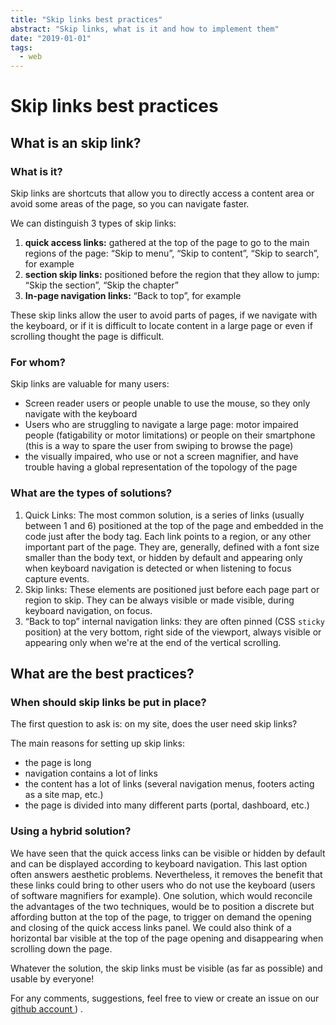 ```yaml
---
title: "Skip links best practices"
abstract: "Skip links, what is it and how to implement them"
date: "2019-01-01"
tags:
  - web
---
```


# Skip links best practices

## What is an skip link?

### What is it?

Skip links are shortcuts that allow you to directly access a content area or avoid some areas of the page, so you can navigate faster.

We can distinguish 3 types of skip links:

1. **quick access links:** gathered at the top of the page to go to the main regions of the page: “Skip to menu”, “Skip to content”, “Skip to search”, for example
2. **section skip links:** positioned before the region that they allow to jump: “Skip the section”, “Skip the chapter”
3. **In-page navigation links:** “Back to top”, for example

These skip links allow the user to avoid parts of pages, if we navigate with the keyboard, or if it is difficult to locate content in a large page or even if scrolling thought the page is difficult.

### For whom?

Skip links are valuable for many users:

- Screen reader users or people unable to use the mouse, so they only navigate with the keyboard
- Users who are struggling to navigate a large page: motor impaired people (fatigability or motor limitations) or people on their smartphone (this is a way to spare the user from swiping to browse the page)
- the visually impaired, who use or not a screen magnifier, and have trouble having a global representation of the topology of the page

### What are the types of solutions?

1. Quick Links: The most common solution, is a series of links (usually between 1 and 6) positioned at the top of the page and embedded in the code just after the body tag. Each link points to a region, or any other important part of the page. They are, generally, defined with a font size smaller than the body text, or hidden by default and appearing only when keyboard navigation is detected or when listening to focus capture events.
2. Skip links: These elements are positioned just before each page part or region to skip. They can be always visible or made visible, during keyboard navigation, on focus.
3. “Back to top” internal navigation links: they are often pinned (CSS `sticky` position) at the very bottom, right side of the viewport, always visible or appearing only when we're at the end of the vertical scrolling.

## What are the best practices?

### When should skip links be put in place?

The first question to ask is: on my site, does the user need skip links?

The main reasons for setting up skip links:

- the page is long
- navigation contains a lot of links
- the content has a lot of links (several navigation menus, footers acting as a site map, etc.)
- the page is divided into many different parts (portal, dashboard, etc.)

### Using a hybrid solution?

We have seen that the quick access links can be visible or hidden by default and can be displayed according to keyboard navigation. This last option often answers aesthetic problems. Nevertheless, it removes the benefit that these links could bring to other users who do not use the keyboard (users of software magnifiers for example). One solution, which would reconcile the advantages of the two techniques, would be to position a discrete but affording button at the top of the page, to trigger on demand the opening and closing of the quick access links panel. We could also think of a horizontal bar visible at the top of the page opening and disappearing when scrolling down the page.

Whatever the solution, the skip links must be visible (as far as possible) and usable by everyone!

For any comments, suggestions, feel free to view or create an issue on our <a href="https://github.com/Orange-OpenSource/a11y-guidelines/issues"> github account </a>) .
